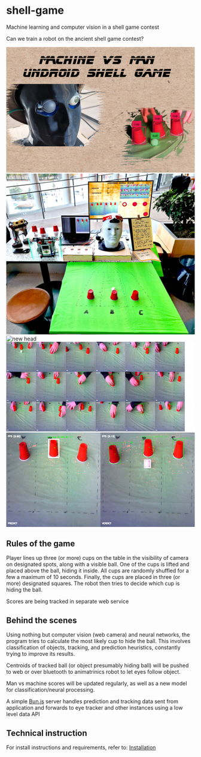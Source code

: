 # shell-game

Machine learning and computer vision in a shell game contest

Can we train a robot on the ancient shell game contest?

![shell game](docs/shell-game.png)
![shell game live](docs/shell-game.jpg)
![new head](docs/new-head.jpg)
![slides](docs/ooxp4z2esq_slideimg.png)
![predict](docs/ooxp4z2esq_predict.png)

## Rules of the game

Player lines up three (or more) cups on the table in the visibility of camera on designated spots, along with a visible ball.
One of the cups is lifted and placed above the ball, hiding it inside.
All cups are randomly shuffled for a few a maximum of 10 seconds.
Finally, the cups are placed in three (or more) designated squares.
The robot then tries to decide which cup is hiding the ball.

Scores are being tracked in separate web service

## Behind the scenes

Using nothing but computer vision (web camera) and neural networks, the program tries to calculate the most likely
cup to hide the ball. This involves classification of objects, tracking, and prediction heuristics, constantly
trying to improve its results.

Centroids of tracked ball (or object presumably hiding ball) will be pushed to web or over bluetooth to animatrinics robot
to let eyes follow object.

Man vs machine scores will be updated regularly, as well as a new model for classification/neural processing.

A simple [Bun.js](https://bun.sh/) server handles prediction and tracking data sent from application and forwards to eye tracker
and other instances using a low level data API

## Technical instruction

For install instructions and requirements, refer to: [Installation](docs/INSTALLATION.md)